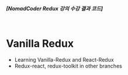 ***[NomadCoder Redux 강의 수강 결과 코드]***

<br/>

# Vanilla Redux

- Learning Vanilla-Redux and React-Redux
- Redux-react, redux-toolkit in other branches
